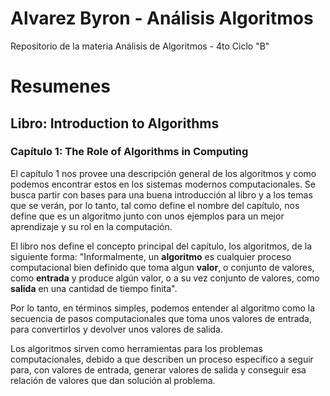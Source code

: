 # Alvarez Byron - Análisis Algoritmos
Repositorio de la materia Análisis de Algoritmos - 4to Ciclo "B"

# Resumenes
## Libro: Introduction to Algorithms
### Capítulo 1: The Role of Algorithms in Computing

El capítulo 1 nos provee una descripción general de los algoritmos y como podemos encontrar estos en los sistemas modernos computacionales. Se busca partir con bases para una
buena introducción al libro y a los temas que se verán, por lo tanto, tal como define el nombre del capítulo, nos define que es un algoritmo junto con unos ejemplos para un 
mejor aprendizaje y su rol en la computación.

El libro nos define el concepto principal del capítulo, los algoritmos, de la siguiente forma: "Informalmente, un **algoritmo** es cualquier proceso computacional bien definido que 
toma algun **valor**, o conjunto de valores, como **entrada** y produce algún valor, o a su vez conjunto de valores, como **salida** en una cantidad de tiempo finita".

Por lo tanto, en términos simples, podemos entender al algoritmo como la secuencia de pasos computacionales que toma unos valores de entrada, para convertirlos y devolver unos valores de salida.

Los algoritmos sirven como herramientas para los problemas computacionales, debido a que describen un proceso específico a seguir para, con valores de entrada, generar valores de salida y conseguir esa relación de valores que dan solución al problema.
